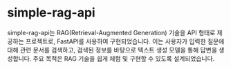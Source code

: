 # simple-rag-api
simple-rag-api는 RAG(Retrieval-Augmented Generation) 기술을 API 형태로 제공하는 프로젝트로, FastAPI를 사용하여 구현되었습니다. 이는 사용자가 입력한 질문에 대해 관련 문서를 검색하고, 검색된 정보를 바탕으로 텍스트 생성 모델을 통해 답변을 생성합니다. 주요 목적은 RAG 기술을 쉽게 체험 및 구현할 수 있도록 설계되었습니다.
